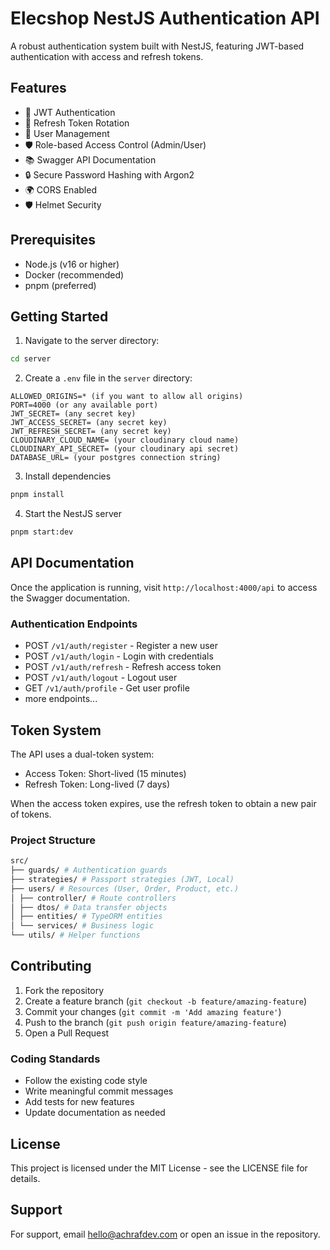 # Elecshop NestJS Authentication API

A robust authentication system built with NestJS, featuring JWT-based authentication with access and refresh tokens.

## Features

- 🔐 JWT Authentication
- 🔄 Refresh Token Rotation
- 👤 User Management
- 🛡️ Role-based Access Control (Admin/User)
- 📚 Swagger API Documentation
- 🔒 Secure Password Hashing with Argon2
- 🌍 CORS Enabled
- 🛡️ Helmet Security

## Prerequisites

- Node.js (v16 or higher)
- Docker (recommended) 
- pnpm (preferred)

## Getting Started

1. Navigate to the server directory:

```bash
cd server
```

2. Create a `.env` file in the `server` directory:

```
ALLOWED_ORIGINS=* (if you want to allow all origins)
PORT=4000 (or any available port)
JWT_SECRET= (any secret key)
JWT_ACCESS_SECRET= (any secret key)
JWT_REFRESH_SECRET= (any secret key)
CLOUDINARY_CLOUD_NAME= (your cloudinary cloud name)
CLOUDINARY_API_SECRET= (your cloudinary api secret)
DATABASE_URL= (your postgres connection string)
```

3. Install dependencies

```bash
pnpm install
```

4. Start the NestJS server

```bash
pnpm start:dev
```

## API Documentation

Once the application is running, visit `http://localhost:4000/api` to access the Swagger documentation.

### Authentication Endpoints

- POST `/v1/auth/register` - Register a new user
- POST `/v1/auth/login` - Login with credentials
- POST `/v1/auth/refresh` - Refresh access token
- POST `/v1/auth/logout` - Logout user
- GET `/v1/auth/profile` - Get user profile
- more endpoints...

## Token System

The API uses a dual-token system:

- Access Token: Short-lived (15 minutes)
- Refresh Token: Long-lived (7 days)

When the access token expires, use the refresh token to obtain a new pair of tokens.

### Project Structure

```bash
src/
├── guards/ # Authentication guards
├── strategies/ # Passport strategies (JWT, Local)
├── users/ # Resources (User, Order, Product, etc.)
│ ├── controller/ # Route controllers
│ ├── dtos/ # Data transfer objects
│ ├── entities/ # TypeORM entities
│ └── services/ # Business logic
└── utils/ # Helper functions
```

## Contributing

1. Fork the repository
2. Create a feature branch (`git checkout -b feature/amazing-feature`)
3. Commit your changes (`git commit -m 'Add amazing feature'`)
4. Push to the branch (`git push origin feature/amazing-feature`)
5. Open a Pull Request

### Coding Standards

- Follow the existing code style
- Write meaningful commit messages
- Add tests for new features
- Update documentation as needed

## License

This project is licensed under the MIT License - see the LICENSE file for details.

## Support

For support, email [hello@achrafdev.com](mailto:hello@achrafdev.com) or open an issue in the repository.
